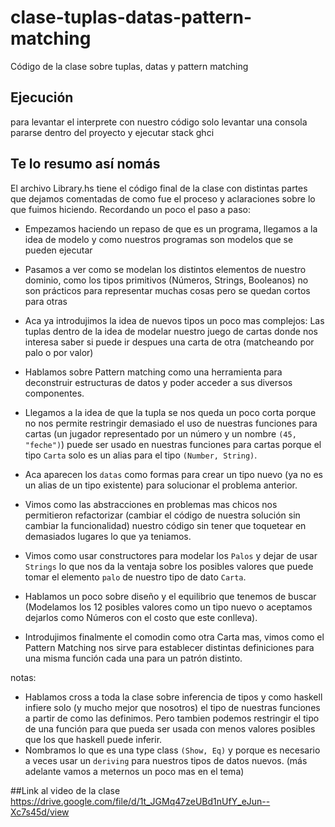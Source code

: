 # clase-tuplas-datas-pattern-matching
Código de la clase sobre tuplas, datas y pattern matching

## Ejecución
para levantar el interprete con nuestro código solo levantar una consola pararse dentro del proyecto y ejecutar stack ghci
 
## Te lo resumo así nomás
El archivo Library.hs tiene el código final de la clase con distintas partes que dejamos comentadas de como fue el proceso y aclaraciones sobre lo que fuimos hiciendo. Recordando un poco el paso a paso:

- Empezamos haciendo un repaso de que es un programa, llegamos a la idea de modelo y como nuestros programas son modelos que se pueden ejecutar

- Pasamos a ver como se modelan los distintos elementos de nuestro dominio, como los tipos primitivos (Números, Strings, Booleanos) no son prácticos para representar muchas cosas pero se quedan cortos para otras

- Aca ya introdujimos la idea de nuevos tipos un poco mas complejos: Las tuplas dentro de la idea de modelar nuestro juego de cartas donde nos interesa saber si puede ir despues una carta de otra (matcheando por palo o por valor)

- Hablamos sobre Pattern matching  como una herramienta para deconstruir estructuras de datos y poder acceder a sus diversos componentes.

- Llegamos a la idea de que la tupla se nos queda un poco corta porque no nos permite restringir demasiado el uso de nuestras funciones para cartas (un jugador representado por un número y un nombre `(45, "feche")`) puede ser usado en nuestras funciones para cartas  porque el tipo `Carta` solo es un alias para el tipo `(Number, String)`.

- Aca aparecen los `datas` como formas para crear un tipo nuevo (ya no es un alias de un tipo existente) para solucionar el problema anterior.

- Vimos como las abstracciones en problemas mas chicos nos permitieron refactorizar (cambiar el código de nuestra solución sin cambiar la funcionalidad) nuestro código sin tener que toquetear en demasiados lugares lo que ya teniamos.

- Vimos como usar constructores para modelar los `Palos` y dejar de usar `Strings` lo que nos da la ventaja sobre los posibles valores que puede tomar el elemento `palo` de nuestro tipo de dato `Carta`.

- Hablamos un poco sobre diseño y el equilibrio que tenemos de buscar (Modelamos los 12 posibles valores como un tipo nuevo o aceptamos dejarlos como Números con el costo que este conlleva). 

- Introdujimos finalmente el comodin como otra Carta mas, vimos como el Pattern Matching nos sirve para establecer distintas definiciones para una misma función cada una para un patrón distinto. 

notas:
- Hablamos cross a toda la clase sobre inferencia de tipos y como haskell infiere solo (y mucho mejor que nosotros) el tipo de nuestras funciones a partir de como las definimos. Pero tambien podemos restringir el tipo de una función para que pueda ser usada con menos valores posibles que los que haskell puede inferir.
- Nombramos lo que es una type class `(Show, Eq)` y porque es necesario a veces usar un `deriving` para nuestros tipos de datos nuevos. (más adelante vamos a meternos un poco mas en el tema)

##Link al video de la clase
https://drive.google.com/file/d/1t_JGMq47zeUBd1nUfY_eJun--Xc7s45d/view

